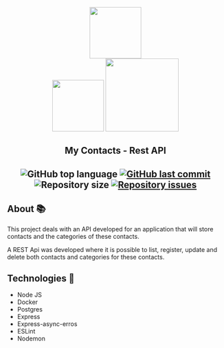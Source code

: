 <div align="center" justify="center">
<img src="https://upload.wikimedia.org/wikipedia/commons/thumb/d/d9/Node.js_logo.svg/1200px-Node.js_logo.svg.png" width="120">
</div>

<div align="center" justify="center">
    <img src="https://upload.wikimedia.org/wikipedia/commons/thumb/2/29/Postgresql_elephant.svg/1200px-Postgresql_elephant.svg.png"width="120">
    <img src="https://www.mundodocker.com.br/wp-content/uploads/2015/06/docker_facebook_share.png" width="170">
</div>

<h2 align="center">My Contacts - Rest API<h2>

<p align="center">
    <img alt="GitHub top language" src="https://img.shields.io/github/languages/top/victorguirra/mycontacts">

<a href="https://github.com/victorguirra/mycontacts/commits/master">
    <img alt="GitHub last commit" src="https://img.shields.io/github/last-commit/victorguirra/mycontacts">
</a>

<img alt="Repository size" src="https://img.shields.io/github/repo-size/victorguirra/mycontacts">

<a href="https://github.com/victorguirra/mycontacts/issues">
    <img alt="Repository issues" src="https://img.shields.io/github/issues/victorguirra/mycontacts">
</a>
</p>


## About 📚

This project deals with an API developed for an application that will store contacts and the categories of these contacts.

A REST Api was developed where it is possible to list, register, update and delete both contacts and categories for these contacts.

## Technologies 🚀

- Node JS
- Docker
- Postgres
- Express
- Express-async-erros
- ESLint
- Nodemon